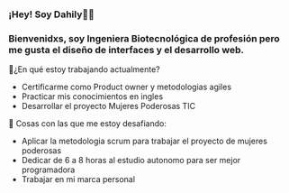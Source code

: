 ### ¡Hey! Soy Dahily👩‍💻
### Bienvenidxs, soy Ingeniera Biotecnológica de profesión pero me gusta el diseño de interfaces y el desarrollo web.
💖¿En qué estoy trabajando actualmente?
<ul>
<li>Certificarme como Product owner y metodologias agiles</li>
<li>Practicar mis conocimientos en ingles</li>
<li>Desarrollar el proyecto Mujeres Poderosas TIC </li>
  </ul>
💃 Cosas con las que me estoy desafiando:
<ul>
<li>Aplicar la metodologia scrum para trabajar el proyecto de mujeres poderosas</li>
<li>Dedicar de 6 a 8 horas al estudio autonomo para ser mejor programadora</li>
<li>Trabajar en mi marca personal</li>
  </ul>


<!--
**dahilykm/dahilykm** is a ✨ _special_ ✨ repository because its `README.md` (this file) appears on your GitHub profile.




- 🌱 I’m currently learning ...
- 👯 I’m looking to collaborate on ...
- 🤔 I’m looking for help with ...
- 💬 Ask me about ...
- 📫 How to reach me: ...
- 😄 Pronouns: ...
- ⚡ Fun fact: ...
-->
